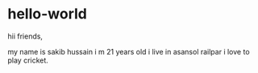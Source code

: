 # hello-world

hii friends,

my name is sakib hussain i m 21 years old i live in asansol railpar 
i love to play cricket.
